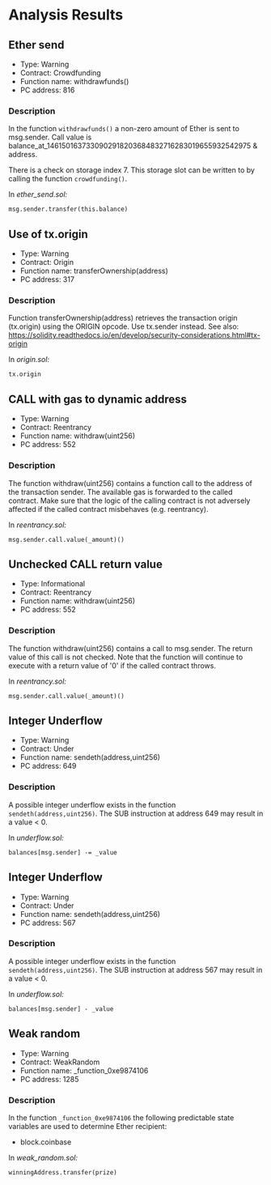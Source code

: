 # Analysis Results
## Ether send
- Type: Warning
- Contract: Crowdfunding
- Function name: withdrawfunds()
- PC address: 816

### Description
In the function `withdrawfunds()` a non-zero amount of Ether is sent to msg.sender.
Call value is balance_at_1461501637330902918203684832716283019655932542975 & address.

There is a check on storage index 7. This storage slot can be written to by calling the function `crowdfunding()`.

In *ether_send.sol:*

```
msg.sender.transfer(this.balance)
```
## Use of tx.origin
- Type: Warning
- Contract: Origin
- Function name: transferOwnership(address)
- PC address: 317

### Description
Function transferOwnership(address) retrieves the transaction origin (tx.origin) using the ORIGIN opcode. Use tx.sender instead.
See also: https://solidity.readthedocs.io/en/develop/security-considerations.html#tx-origin

In *origin.sol:*

```
tx.origin
```
## CALL with gas to dynamic address
- Type: Warning
- Contract: Reentrancy
- Function name: withdraw(uint256)
- PC address: 552

### Description
The function withdraw(uint256) contains a function call to the address of the transaction sender. The available gas is forwarded to the called contract. Make sure that the logic of the calling contract is not adversely affected if the called contract misbehaves (e.g. reentrancy).

In *reentrancy.sol:*

```
msg.sender.call.value(_amount)()
```
## Unchecked CALL return value
- Type: Informational
- Contract: Reentrancy
- Function name: withdraw(uint256)
- PC address: 552

### Description
The function withdraw(uint256) contains a call to msg.sender.
The return value of this call is not checked. Note that the function will continue to execute with a return value of '0' if the called contract throws.

In *reentrancy.sol:*

```
msg.sender.call.value(_amount)()
```
## Integer Underflow
- Type: Warning
- Contract: Under
- Function name: sendeth(address,uint256)
- PC address: 649

### Description
A possible integer underflow exists in the function `sendeth(address,uint256)`.
The SUB instruction at address 649 may result in a value < 0.

In *underflow.sol:*

```
balances[msg.sender] -= _value
```
## Integer Underflow
- Type: Warning
- Contract: Under
- Function name: sendeth(address,uint256)
- PC address: 567

### Description
A possible integer underflow exists in the function `sendeth(address,uint256)`.
The SUB instruction at address 567 may result in a value < 0.

In *underflow.sol:*

```
balances[msg.sender] - _value
```
## Weak random
- Type: Warning
- Contract: WeakRandom
- Function name: _function_0xe9874106
- PC address: 1285

### Description
In the function `_function_0xe9874106` the following predictable state variables are used to determine Ether recipient:
- block.coinbase


In *weak_random.sol:*

```
winningAddress.transfer(prize)
```

